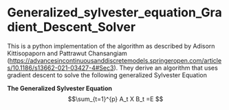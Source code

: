# Generalized_sylvester_equation_Gradient_Descent_Solver
This is a python implementation of the algorithm as described by Adisorn Kittisopaporn and Pattrawut Chansangiam     (https://advancesincontinuousanddiscretemodels.springeropen.com/articles/10.1186/s13662-021-03427-4#Sec3).
They derive an algorithm that uses gradient descent to solve the following generalized Sylvester Equation

**The Generalized Sylvester Equation**
$$\sum_{t=1}^{p} A_t X B_t =E $$
